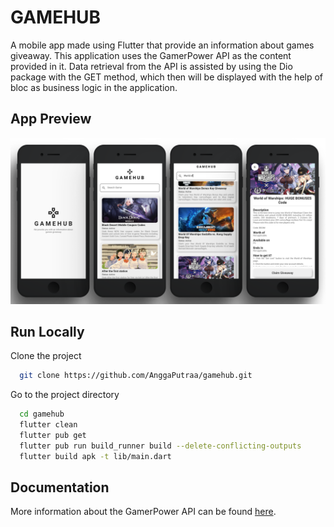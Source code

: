 
# GAMEHUB

A mobile app made using Flutter that provide an information about games giveaway. 
This application uses the GamerPower API as the content provided in it. Data retrieval 
from the API is assisted by using the Dio package with the GET method, which then will be 
displayed with the help of bloc as business logic in the application.

## App Preview

![App Screenshot](assets/images/gamehub_preview.png)


## Run Locally

Clone the project

```bash
  git clone https://github.com/AnggaPutraa/gamehub.git
```

Go to the project directory

```bash
  cd gamehub
  flutter clean
  flutter pub get
  flutter pub run build_runner build --delete-conflicting-outputs
  flutter build apk -t lib/main.dart
```


## Documentation

More information about the GamerPower API can be found [here](https://www.gamerpower.com/api-read).

